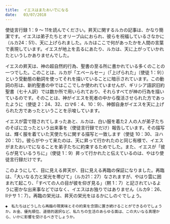 ```yaml
---
title:  イエスはまたおいでになる
date:   03/07/2018
---
```


使徒言行録 1：9 ～ 11を読んでください。昇天に関するルカの記事は、かなり簡潔です。イエスは弟子たちとオリーブ山におられ、彼らを祝福しているさなかに（ルカ24：51）、天に上げられました。ルカはここで何があったかを人間の言葉で表現しています。イエスが地上を去るにあたり、ルカは、天に上がっていかれたというしかありませんでした。

イエスの昇天は、神の超自然的行為、聖書の至る所に書かれている多くのことの一つでした。このことは、ルカが「エペールセー」（「上げられた」〔使徒 1：9〕）という受動態の動詞を使ってそれを描いていることに暗示されています。この動詞の形は、新約聖書の中ではここでしか使われていませんが、ギリシア語訳旧約聖書（七十人訳）では数か所で用いられており、それらすべてが神の行為を描いているのです。そのことは、神がイエスを死者の中から復活させられた方であったように（使徒 2：24、32、ロマ6：4、10：9）、神御自身がイエスを天に上げられた方であったということを示唆しています。

イエスが雲で隠されてしまったあと、ルカは、白い服を着た2 人の人が弟子たちのそばに立ったという出来事を（使徒言行録でだけ）報告しています。その描写は、輝く服を着ていた天使たちに関する描写と一致します（使徒 10：30、ヨハ20：12）。彼らがやって来たのは、天に昇って行かれたのと同じ有様で、イエスがまたおいでになることを弟子たちに約束するためでした。また、イエスが「彼らが見ているうちに」（使徒 1：9）昇って行かれたと伝えているのは、やはり使徒言行録だけです。

このようにして、目に見える昇天が、目に見える再臨の保証になりました。再臨は、「大いなる力と栄光を帯びて」（ルカ21：27）なされますが、やはり雲に囲まれて起こり、「すべての人の目が彼を仰ぎ見る」（黙 1：7）と記されているように密かな出来事などではなく、イエスはお独りではありません（ルカ9：26、Ⅱテサ 1：7）。再臨の栄光は、昇天の栄光をはるかにしのぐでしょう。

`◆　私たちはどうしたら再臨の現実味とその約束を念頭に置き続けることができるのでしょうか。お金、優先順位、道徳的選択など、私たちの生活のあらゆる面は、この大いなる真理から、いかに影響を受けるべきでしょうか。`